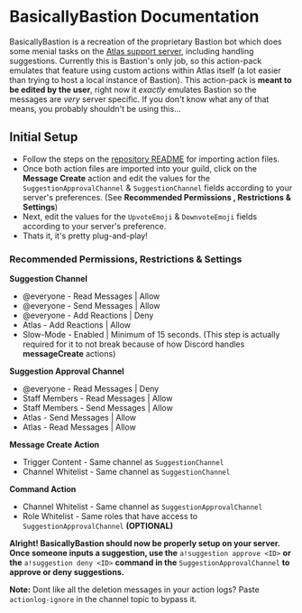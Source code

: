 # BasicallyBastion Documentation
BasicallyBastion is a recreation of the proprietary Bastion bot which does some menial tasks on the [Atlas support server](https://atlasbot.xyz/support), including handling suggestions. Currently this is Bastion's only job, so this action-pack emulates that feature using custom actions within Atlas itself (a lot easier than trying to host a local instance of Bastion). This action-pack is **meant to be edited by the user**, right now it *exactly* emulates Bastion so the messages are *very* server specific. If you don't know what any of that means, you probably shouldn't be using this...

## Initial Setup
* Follow the steps on the [repository README](https://github.com/doddsy/atlas-custom-actions/blob/master/README.md) for importing action files.
* Once both action files are imported into your guild, click on the **Message Create** action and edit the values for the `SuggestionApprovalChannel` & `SuggestionChannel` fields according to your server's preferences. (See **Recommended Permissions , Restrictions & Settings**)
* Next, edit the values for the `UpvoteEmoji` & `DownvoteEmoji` fields according to your server's preference.
* Thats it, it's pretty plug-and-play!

### Recommended Permissions, Restrictions & Settings
**Suggestion Channel**
* @everyone - Read Messages | Allow
* @everyone - Send Messages | Allow
* @everyone - Add Reactions | Deny
* Atlas - Add Reactions | Allow
* Slow-Mode - Enabled | Minimum of 15 seconds.
(This step is actually required for it to not break because of how Discord handles **messageCreate** actions)

**Suggestion Approval Channel**
* @everyone - Read Messages | Deny
* Staff Members - Read Messages | Allow
* Staff Members - Send Messages | Allow
* Atlas - Send Messages | Allow
* Atlas - Read Messages | Allow

**Message Create Action**
* Trigger Content - Same channel as `SuggestionChannel`
* Channel Whitelist - Same channel as `SuggestionChannel`

**Command Action**
* Channel Whitelist - Same channel as `SuggestionApprovalChannel`
* Role Whitelist - Same roles that have access to `SuggestionApprovalChannel` **(OPTIONAL)**

**Alright! BasicallyBastion should now be properly setup on your server. Once someone inputs a suggestion, use the** `a!suggestion approve <ID>` **or the** `a!suggestion deny <ID>` **command in the** `SuggestionApprovalChannel` **to approve or deny suggestions.**

**Note:** Dont like all the deletion messages in your action logs? Paste `actionlog-ignore` in the channel topic to bypass it.
